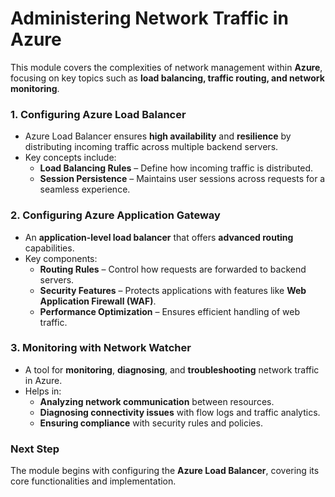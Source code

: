 # **Administering Network Traffic in Azure**  

This module covers the complexities of network management within **Azure**, focusing on key topics such as **load balancing, traffic routing, and network monitoring**.



### **1. Configuring Azure Load Balancer**  
- Azure Load Balancer ensures **high availability** and **resilience** by distributing incoming traffic across multiple backend servers.  
- Key concepts include:  
  - **Load Balancing Rules** – Define how incoming traffic is distributed.  
  - **Session Persistence** – Maintains user sessions across requests for a seamless experience.  



### **2. Configuring Azure Application Gateway**  
- An **application-level load balancer** that offers **advanced routing** capabilities.  
- Key components:  
  - **Routing Rules** – Control how requests are forwarded to backend servers.  
  - **Security Features** – Protects applications with features like **Web Application Firewall (WAF)**.  
  - **Performance Optimization** – Ensures efficient handling of web traffic.  



### **3. Monitoring with Network Watcher**  
- A tool for **monitoring**, **diagnosing**, and **troubleshooting** network traffic in Azure.  
- Helps in:  
  - **Analyzing network communication** between resources.  
  - **Diagnosing connectivity issues** with flow logs and traffic analytics.  
  - **Ensuring compliance** with security rules and policies.  



### **Next Step**  
The module begins with configuring the **Azure Load Balancer**, covering its core functionalities and implementation.